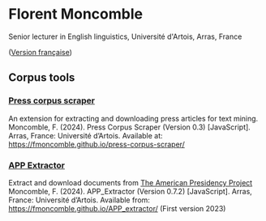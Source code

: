 # Florent Moncomble
Senior lecturer in English linguistics, Université d'Artois, Arras, France  
  
([Version française](index.md))
  
## Corpus tools
### [Press corpus scraper](https://fmoncomble.github.io/press-corpus-scraper/README_EN.html)
An extension for extracting and downloading press articles for text mining.    
Moncomble, F. (2024). Press Corpus Scraper (Version 0.3) [JavaScript]. Arras, France: Université d’Artois. Available at: https://fmoncomble.github.io/press-corpus-scraper/

### [APP Extractor](https://fmoncomble.github.io/APP_extractor/)
Extract and download documents from [The American Presidency Project](https://www.presidency.ucsb.edu/)  
Moncomble, F. (2024). APP_Extractor (Version 0.7.2) [JavaScript]. Arras, France: Université d’Artois. Available from: https://fmoncomble.github.io/APP_extractor/ (First version 2023)

